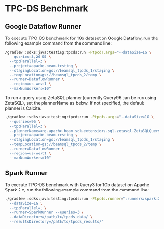 <!--
    Licensed to the Apache Software Foundation (ASF) under one
    or more contributor license agreements.  See the NOTICE file
    distributed with this work for additional information
    regarding copyright ownership.  The ASF licenses this file
    to you under the Apache License, Version 2.0 (the
    "License"); you may not use this file except in compliance
    with the License.  You may obtain a copy of the License at

      http://www.apache.org/licenses/LICENSE-2.0

    Unless required by applicable law or agreed to in writing,
    software distributed under the License is distributed on an
    "AS IS" BASIS, WITHOUT WARRANTIES OR CONDITIONS OF ANY
    KIND, either express or implied.  See the License for the
    specific language governing permissions and limitations
    under the License.
-->

# TPC-DS Benchmark

## Google Dataflow Runner

To execute TPC-DS benchmark for 1Gb dataset on Google Dataflow, run the following example command from the command line:

```bash
/gradlew :sdks:java:testing:tpcds:run -Ptpcds.args="--dataSize=1G \
  --queries=3,26,55 \
  --tpcParallel=2 \
  --project=apache-beam-testing \
  --stagingLocation=gs://beamsql_tpcds_1/staging \
  --tempLocation=gs://beamsql_tpcds_2/temp \
  --runner=DataflowRunner \
  --region=us-west1 \
  --maxNumWorkers=10"
```

To run a query using ZetaSQL planner (currently Query96 can be run using ZetaSQL), set the plannerName as below. If not specified, the default planner is Calcite.

```bash
./gradlew :sdks:java:testing:tpcds:run -Ptpcds.args="--dataSize=1G \
  --queries=96 \
  --tpcParallel=2 \
  --plannerName=org.apache.beam.sdk.extensions.sql.zetasql.ZetaSQLQueryPlanner \
  --project=apache-beam-testing \
  --stagingLocation=gs://beamsql_tpcds_1/staging \
  --tempLocation=gs://beamsql_tpcds_2/temp \
  --runner=DataflowRunner \
  --region=us-west1 \
  --maxNumWorkers=10"
```

## Spark Runner

To execute TPC-DS benchmark with Query3 for 1Gb dataset on Apache Spark 2.x, run the following example command from the command line:

```bash
./gradlew :sdks:java:testing:tpcds:run -Ptpcds.runner=":runners:spark:2" -Ptpcds.args=" \
  --dataSize=1G \
  --tpcParallel=1 \
  --runner=SparkRunner --queries=3 \
  --dataDirectory=/path/to/tpcds_data/ \
  --resultsDirectory=/path/to/tpcds_results/"
```
